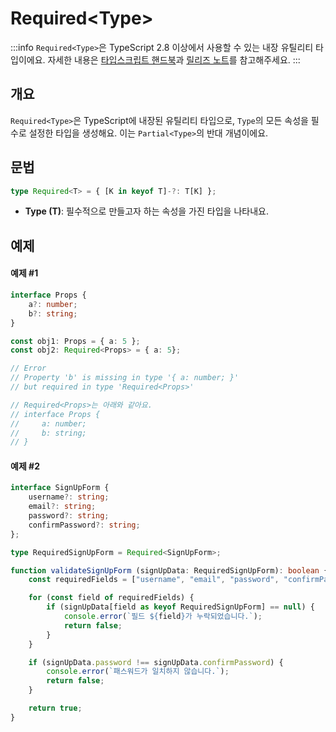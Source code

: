# Required\<Type>

:::info
`Required<Type>`은 TypeScript 2.8 이상에서 사용할 수 있는 내장 유틸리티 타입이에요. 자세한 내용은 [타입스크립트 핸드북](https://www.typescriptlang.org/docs/handbook/utility-types.html#requiredtype)과 [릴리즈 노트](https://www.typescriptlang.org/docs/handbook/release-notes/typescript-2-8.html#improved-control-over-mapped-type-modifiers)를 참고해주세요.
:::

## 개요

`Required<Type>`은 TypeScript에 내장된 유틸리티 타입으로, `Type`의 모든 속성을 필수로 설정한 타입을 생성해요. 이는 `Partial<Type>`의 반대 개념이에요.


## 문법

```ts
type Required<T> = { [K in keyof T]-?: T[K] };
```

- **Type (T)**: 필수적으로 만들고자 하는 속성을 가진 타입을 나타내요.

## 예제

#### 예제 #1

```ts
interface Props {
    a?: number;
    b?: string;
}

const obj1: Props = { a: 5 };
const obj2: Required<Props> = { a: 5};

// Error
// Property 'b' is missing in type '{ a: number; }'
// but required in type 'Required<Props>'

// Required<Props>는 아래와 같아요.
// interface Props {
//     a: number;
//     b: string;
// }
```

#### 예제 #2

```ts
interface SignUpForm {
    username?: string;
    email?: string;
    password?: string;
    confirmPassword?: string;
};

type RequiredSignUpForm = Required<SignUpForm>;

function validateSignUpForm (signUpData: RequiredSignUpForm): boolean {
    const requiredFields = ["username", "email", "password", "confirmPassword"];

    for (const field of requiredFields) {
        if (signUpData[field as keyof RequiredSignUpForm] == null) {
            console.error(`필드 ${field}가 누락되었습니다.`);
            return false;
        } 
    }

    if (signUpData.password !== signUpData.confirmPassword) {
        console.error(`패스워드가 일치하지 않습니다.`);
        return false;
    }

    return true;
}
```